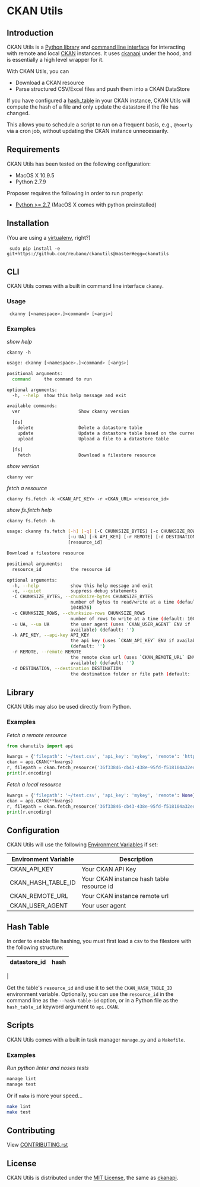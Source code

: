 # CKAN Utils

## Introduction

CKAN Utils is a [Python library](#library) and [command line interface](#cli) for interacting with remote and local [CKAN](http://ckan.org/) instances. It uses [ckanapi](https://github.com/ckan/ckanapi) under the hood, and is essentially a high level wrapper for it.

With CKAN Utils, you can

- Download a CKAN resource
- Parse structured CSV/Excel files and push them into a CKAN DataStore

If you have configured a [hash_table](#hash-table) in your CKAN instance, CKAN Utils will compute the hash of a file and only update the datastore if the file has changed.

This allows you to schedule a script to run on a frequent basis, e.g., `@hourly` via a cron job, without updating the CKAN instance unnecessarily.

## Requirements

CKAN Utils has been tested on the following configuration:

- MacOS X 10.9.5
- Python 2.7.9

Proposer requires the following in order to run properly:

- [Python >= 2.7](http://www.python.org/download) (MacOS X comes with python preinstalled)

## Installation

(You are using a [virtualenv](http://www.virtualenv.org/en/latest/index.html), right?)

     sudo pip install -e git+https://github.com/reubano/ckanutils@master#egg=ckanutils

## CLI

CKAN Utils comes with a built in command line interface `ckanny`.

### Usage

     ckanny [<namespace>.]<command> [<args>]


### Examples

*show help*

    ckanny -h

```bash
usage: ckanny [<namespace>.]<command> [<args>]

positional arguments:
  command     the command to run

optional arguments:
  -h, --help  show this help message and exit

available commands:
  ver                      Show ckanny version

  [ds]
    delete                 Delete a datastore table
    update                 Update a datastore table based on the current filestore resource
    upload                 Upload a file to a datastore table

  [fs]
    fetch                  Download a filestore resource
```

*show version*

    ckanny ver

*fetch a resource*

    ckanny fs.fetch -k <CKAN_API_KEY> -r <CKAN_URL> <resource_id>

*show fs.fetch help*

    ckanny fs.fetch -h


```bash
usage: ckanny fs.fetch [-h] [-q] [-C CHUNKSIZE_BYTES] [-c CHUNKSIZE_ROWS]
                       [-u UA] [-k API_KEY] [-r REMOTE] [-d DESTINATION]
                       [resource_id]

Download a filestore resource

positional arguments:
  resource_id           the resource id

optional arguments:
  -h, --help            show this help message and exit
  -q, --quiet           suppress debug statements
  -C CHUNKSIZE_BYTES, --chunksize-bytes CHUNKSIZE_BYTES
                        number of bytes to read/write at a time (default:
                        1048576)
  -c CHUNKSIZE_ROWS, --chunksize-rows CHUNKSIZE_ROWS
                        number of rows to write at a time (default: 1000)
  -u UA, --ua UA        the user agent (uses `CKAN_USER_AGENT` ENV if
                        available) (default: '')
  -k API_KEY, --api-key API_KEY
                        the api key (uses `CKAN_API_KEY` ENV if available)
                        (default: '')
  -r REMOTE, --remote REMOTE
                        the remote ckan url (uses `CKAN_REMOTE_URL` ENV if
                        available) (default: '')
  -d DESTINATION, --destination DESTINATION
                        the destination folder or file path (default: .)
```

## Library

CKAN Utils may also be used directly from Python.

### Examples

*Fetch a remote resource*

```python
from ckanutils import api

kwargs = {'filepath': '~/test.csv', 'api_key': 'mykey', 'remote': 'http://demo.ckan.org'}
ckan = api.CKAN(**kwargs)
r, filepath = ckan.fetch_resource('36f33846-cb43-438e-95fd-f518104a32ed')
print(r.encoding)
```

*Fetch a local resource*

```python
kwargs = {'filepath': '~/test.csv', 'api_key': 'mykey', 'remote': None}
ckan = api.CKAN(**kwargs)
r, filepath = ckan.fetch_resource('36f33846-cb43-438e-95fd-f518104a32ed')
print(r.encoding)
```

## Configuration

CKAN Utils will use the following [Environment Variables](http://www.cyberciti.biz/faq/set-environment-variable-linux/) if set:

Environment Variable|Description
--------------------|-----------
CKAN_API_KEY|Your CKAN API Key
CKAN_HASH_TABLE_ID|Your CKAN instance hash table resource id
CKAN_REMOTE_URL|Your CKAN instance remote url
CKAN_USER_AGENT|Your user agent

## Hash Table

In order to enable file hashing, you must first load a csv to the filestore with the following structure:

datastore_id|hash
------------|----
|

Get the table's `resource_id` and use it to set the `CKAN_HASH_TABLE_ID` environment variable.
Optionally, you can use the `resource_id` in the command line as the `--hash-table-id` option, or in a Python file as the `hash_table_id` keyword argument to `api.CKAN`.

## Scripts

CKAN Utils comes with a built in task manager `manage.py` and a `Makefile`.

### Examples

*Run python linter and noses tests*

```bash
manage lint
manage test
```

Or if `make` is more your speed...

```bash
make lint
make test
```

## Contributing

View [CONTRIBUTING.rst](https://github.com/reubano/ckanutils/blob/master/CONTRIBUTING.rst)

## License

CKAN Utils is distributed under the [MIT License](http://opensource.org/licenses/MIT), the same as [ckanapi](https://github.com/ckan/ckanapi).
